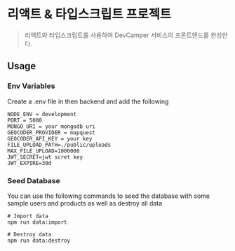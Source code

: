 # 리액트 & 타입스크립트 프로젝트

> 리액트와 타입스크립트를 사용하여 DevCamper 서비스의 프론트엔드를 완성한다.

## Usage

### Env Variables

Create a .env file in then backend and add the following

```
NODE_ENV = development
PORT = 5000
MONGO_URI = your mongodb uri
GEOCODER_PROVIDER = mapquest
GEOCODER_API_KEY = your key
FILE_UPLOAD_PATH=./public/uploads
MAX_FILE_UPLOAD=1000000
JWT_SECRET=jwt scret key
JWT_EXPIRE=30d
```

### Seed Database

You can use the following commands to seed the database with some sample users and products as well as destroy all data

```
# Import data
npm run data:import

# Destroy data
npm run data:destroy
```
